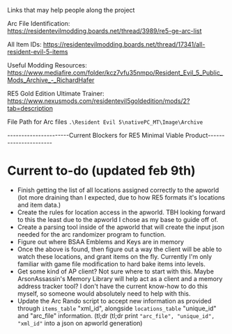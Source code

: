 Links that may help people along the project

Arc File Identification: <https://residentevilmodding.boards.net/thread/3989/re5-ge-arc-list>

All Item IDs: <https://residentevilmodding.boards.net/thread/17341/all-resident-evil-5-items>

Useful Modding Resources: <https://www.mediafire.com/folder/kcz7vfu35nmpo/Resident_Evil_5_Public_Mods_Archive_-_RichardHafer>

RE5 Gold Edition Ultimate Trainer: <https://www.nexusmods.com/residentevil5goldedition/mods/2?tab=description>

File Path for Arc files `.\Resident Evil 5\nativePC_MT\Image\Archive`

----------------------Current Blockers for RE5 Minimal Viable Product----------------------
# Current to-do (updated feb 9th)
- Finish getting the list of all locations assigned correctly to the apworld (lot more draining than I expected, due to how RE5 formats it's locations and item data.)
- Create the rules for location access in the apworld. TBH looking forward to this the least due to the apworld I chose as my base to guide off of.
- Create a parsing tool inside of the apworld that will create the input json needed for the arc randomizer program to function.
- Figure out where BSAA Emblems and Keys are in memory
- Once the above is found, then figure out a way the client will be able to watch these locations, and grant items on the fly. Currently I'm only familiar with game file modification to hard bake items into levels.
- Get some kind of AP client? Not sure where to start with this. Maybe ArsonAssassin's Memory Library will help act as a client and a memory address tracker tool? I don't have the current know-how to do this myself, so someone would absolutely need to help with this.
- Update the Arc Rando script to accept new information as provided through `items_table` "xml_id", alongside `locations_table` "unique_id" and "arc_file" information. (tl;dr
(tl;dr print `"arc_file", "unique_id", "xml_id"` into a json on apworld generation)
